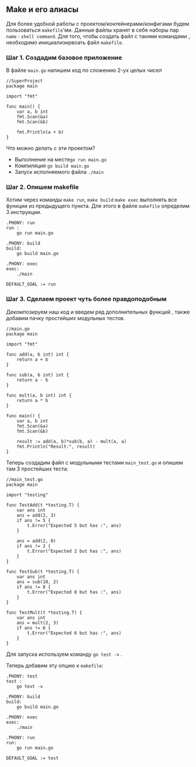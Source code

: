 ## Make и его алиасы

Для более удобной работы с проектом/контейнерами/конфигами будем пользоваться ```makefile```'ми. Данные файлы хранят в себе наборы пар ```name``` : ```shell command```. Для того, чтобы создать файл с такими командами , необходимо инициализирвоать файл ```makefile```.

### Шаг 1. Создадим базовое приложение
В файле ```main.go``` напишем код по сложению 2-ух целых чисел
```
//SuperProject
package main

import "fmt"

func main() {
	var a, b int
	fmt.Scan(&a)
	fmt.Scan(&b)

	fmt.Println(a + b)
}

```

Что можно делать с эти проектом?
* Выполнение на месте```go run main.go```
* Компиляция ```go build main.go```
* Запуск исполняемого файла ```./main```

### Шаг 2. Опишем makefile
Хотим через команды ```make run```, ```make build``` ```make exec``` выполнять все функции из предыдущего пункта. Для этого в файле ```makefile``` определим 3 инструкции.
```
.PHONY: run
run :
	go run main.go

.PHONY: build
build:
	go build main.go 

.PHONY: exec 
exec:
	./main 

DEFAULT_GOAL := run 
```


### Шаг 3. Сделаем проект чуть более правдоподобным
Декомпозируем наш код и введем ряд дополнительных функций , также добавим пачку простейших модульных тестов.
```
//main.go
package main

import "fmt"

func add(a, b int) int {
	return a + b
}

func sub(a, b int) int {
	return a - b
}

func mult(a, b int) int {
	return a * b
}

func main() {
	var a, b int
	fmt.Scan(&a)
	fmt.Scan(&b)

	result := add(a, b)*sub(b, a) - mult(a, a)
	fmt.Println("Result:", result)
}
```

Теперь создадим файл с модульными тестами ```main_test.go``` и опишем там 3 простейших теста:
```
//main_test.go
package main

import "testing"

func TestAdd(t *testing.T) {
	var ans int
	ans = add(2, 3)
	if ans != 5 {
		t.Error("Expected 5 but has :", ans)
	}

	ans = add(2, 0)
	if ans != 2 {
		t.Error("Expected 2 but has :", ans)
	}
}

func TestSub(t *testing.T) {
	var ans int
	ans = sub(10, 2)
	if ans != 8 {
		t.Error("Expected 8 but has :", ans)
	}
}

func TestMult(t *testing.T) {
	var ans int
	ans = mult(2, 3)
	if ans != 6 {
		t.Error("Expected 6 but has :", ans)
	}
}
```

Для запуска используем команду ```go test -v``` .

Теперь добавим эту опцию к ```makefile```:
```
.PHONY: test
test :
	go test -v

.PHONY: build
build:
	go build main.go 

.PHONY: exec 
exec:
	./main 

.PHONY: run 
run:
	go run main.go

DEFAULT_GOAL := test
```